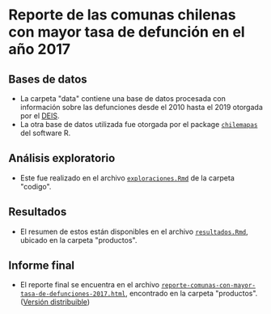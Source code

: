 # Reporte de las comunas chilenas con mayor tasa de defunción en el año 2017

## Bases de datos

* La carpeta "data" contiene una base de datos procesada con información sobre las defunciones desde el 2010 hasta el 2019 otorgada por el [DEIS](https://deis.minsal.cl/#datosabiertos). 
* La otra base de datos utilizada fue otorgada por el package [`chilemapas`](https://github.com/pachamaltese/chilemapas) del software R.

## Análisis exploratorio

* Este fue realizado en el archivo [`exploraciones.Rmd`](https://github.com/estebanrucan/reporte-comunas-tasa-defuncion-alta_2017/blob/master/codigo/exploraciones/exploratorio.Rmd) de la carpeta "codigo".

## Resultados

* El resumen de estos están disponibles en el archivo [`resultados.Rmd`](https://github.com/estebanrucan/reporte-comunas-tasa-defuncion-alta_2017/blob/master/productos/resultados/resultados.html), ubicado en la carpeta "productos".

## Informe final

* El reporte final se encuentra en el archivo [`reporte-comunas-con-mayor-tasa-de-defunciones-2017.html`](https://github.com/estebanrucan/reporte-comunas-tasa-defuncion-alta_2017/blob/master/productos/informe/reporte-comunas-con-mayor-tasa-de-defunciones-2017.html), encontrado en la carpeta "productos". ([Versión distribuible](http://quizzical-edison-a8b2cb.netlify.app/))
